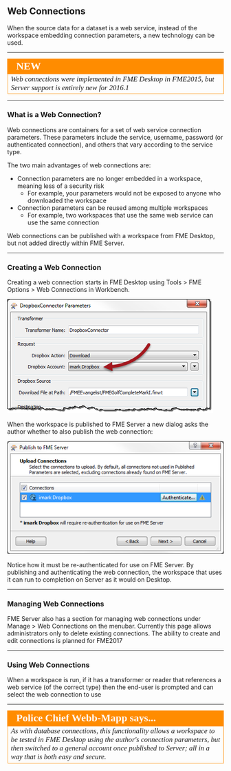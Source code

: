 ## Web Connections

When the source data for a dataset is a web service, instead of the workspace embedding connection parameters, a new technology can be used.

---

<!--New Section--> 

<table style="border-spacing: 0px">
<tr>
<td style="vertical-align:middle;background-color:darkorange;border: 2px solid darkorange">
<i class="fa fa-bolt fa-lg fa-pull-left fa-fw" style="color:white;padding-right: 12px;vertical-align:text-top"></i>
<span style="color:white;font-size:x-large;font-weight: bold;font-family:serif">NEW</span>
</td>
</tr>

<tr>
<td style="border: 1px solid darkorange">
<span style="font-family:serif; font-style:italic; font-size:larger">
Web connections were implemented in FME Desktop in FME2015, but Server support is entirely new for 2016.1
</span>
</td>
</tr>
</table>

---

### What is a Web Connection? ###

Web connections are containers for a set of web service connection parameters. These parameters include the service, username, password (or authenticated connection), and others that vary according to the service type.

The two main advantages of web connections are:

- Connection parameters are no longer embedded in a workspace, meaning less of a security risk
	- For example, your parameters would not be exposed to anyone who downloaded the workspace
- Connection parameters can be reused among multiple workspaces
	- For example, two workspaces that use the same web service can use the same connection

Web connections can be published with a workspace from FME Desktop, but not added directly within FME Server.

---

### Creating a Web Connection ###

Creating a web connection starts in FME Desktop using Tools &gt; FME Options &gt; Web Connections in Workbench.

![](./Images/Img2.69.WebConnectionInWB.png)

When the workspace is published to FME Server a new dialog asks the author whether to also publish the web connection:

![](./Images/Img2.70.WebConnectionInWiz.png)

Notice how it must be re-authenticated for use on FME Server. By publishing and authenticating the web connection, the workspace that uses it can run to completion on Server as it would on Desktop.

---

### Managing Web Connections ###

FME Server also has a section for managing web connections under Manage &gt; Web Connections on the menubar. Currently this page allows administrators only to delete existing connections. The ability to create and edit connections is planned for FME2017

---

### Using Web Connections ###

When a workspace is run, if it has a transformer or reader that references a web service (of the correct type) then the end-user is prompted and can select the web connection to use

---

<!--Person X Says Section-->

<table style="border-spacing: 0px">
<tr>
<td style="vertical-align:middle;background-color:darkorange;border: 2px solid darkorange">
<i class="fa fa-quote-left fa-lg fa-pull-left fa-fw" style="color:white;padding-right: 12px;vertical-align:text-top"></i>
<span style="color:white;font-size:x-large;font-weight: bold;font-family:serif">Police Chief Webb-Mapp says...</span>
</td>
</tr>

<tr>
<td style="border: 1px solid darkorange">
<span style="font-family:serif; font-style:italic; font-size:larger">
As with database connections, this functionality allows a workspace to be tested in FME Desktop using the author's connection parameters, but then switched to a general account once published to Server; all in a way that is both easy and secure. 
</span>
</td>
</tr>
</table>

